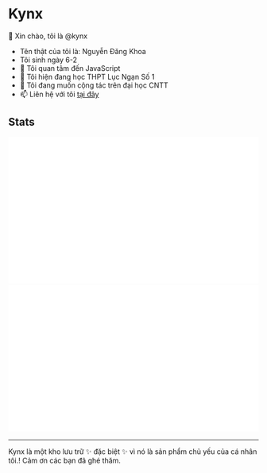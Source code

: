 # Kynx
👋 Xin chào, tôi là @kynx
- Tên thật của tôi là: Nguyễn Đăng Khoa
- Tôi sinh ngày 6-2
- 👀 Tôi quan tâm đến JavaScript
- 🌱 Tôi hiện đang học THPT Lục Ngạn Số 1
- 💞️ Tôi đang muốn cộng tác trên đại học CNTT 
- 📫 Liên hệ với tôi [tại đây](https://www.facebook.com/katsuu.12)

## Stats
<a href="https://github.com/KhoaDayy/github-stats-transparent">

![](https://raw.githubusercontent.com/KhoaDayy/github-stats-transparent/output/generated/overview.svg)
![](https://raw.githubusercontent.com/KhoaDayy/github-stats-transparent/output/generated/languages.svg)

</a>


----------------------------------
Kynx là một kho lưu trữ ✨ đặc biệt ✨ vì nó là sản phẩm chủ yếu của cá nhân tôi.!
Cảm ơn các bạn đã ghé thăm.
